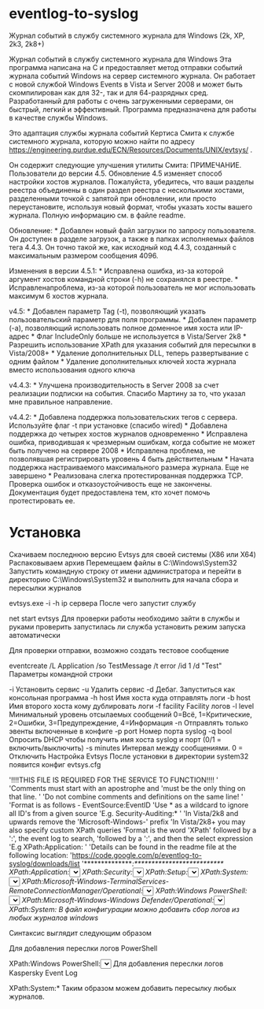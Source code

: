 # eventlog-to-syslog
Журнал событий в службу системного журнала для Windows (2k, XP, 2k3, 2k8+)

Журнал событий в службу системного журнала для Windows
Эта программа написана на C и предоставляет метод отправки событий журнала событий Windows на сервер системного журнала. Он работает с новой службой Windows Events в Vista и Server 2008 и может быть скомпилирован как для 32-, так и для 64-разрядных сред. Разработанный для работы с очень загруженными серверами, он быстрый, легкий и эффективный. Программа предназначена для работы в качестве службы Windows.

Это адаптация службы журнала событий Кертиса Смита к службе системного журнала, которую можно найти по адресу https://engineering.purdue.edu/ECN/Resources/Documents/UNIX/evtsys/ .

Он содержит следующие улучшения утилиты Смита:
ПРИМЕЧАНИЕ. Пользователи до версии 4.5. Обновление 4.5 изменяет способ настройки хостов журналов. Пожалуйста, убедитесь, что ваши разделы реестра объединены в один раздел реестра с несколькими хостами, разделенными точкой с запятой при обновлении, или просто переустановите, используя новый формат, чтобы указать хосты вашего журнала. Полную информацию см. в файле readme.

Обновление: * Добавлен новый файл загрузки по запросу пользователя. Он доступен в разделе загрузок, а также в папках исполняемых файлов тега 4.4.3. Он точно такой же, как исходный код 4.4.3, созданный с максимальным размером сообщения 4096.

Изменения в версии 4.5.1: * Исправлена ​​ошибка, из-за которой аргумент хостов командной строки (-h) не сохранялся в реестре. * Исправлена ​​проблема, из-за которой пользователь не мог использовать максимум 6 хостов журнала.

v4.5: * Добавлен параметр Tag (-t), позволяющий указать пользовательский параметр для поля программы. * Добавлен параметр (-a), позволяющий использовать полное доменное имя хоста или IP-адрес * Флаг IncludeOnly больше не используется в Vista/Server 2k8 * Разрешить использование XPath для указания событий для пересылки в Vista/2008+ * Удаление дополнительных DLL, теперь развертывание с одним файлом * Удаление дополнительных ключей хоста журнала вместо использования одного ключа

v4.4.3: * Улучшена производительность в Server 2008 за счет реализации подписки на события. Спасибо Мартину за то, что указал мне правильное направление.

v4.4.2: * Добавлена ​​поддержка пользовательских тегов с сервера. Используйте флаг -t при установке (спасибо wired) * Добавлена ​​поддержка до четырех хостов журналов одновременно * Исправлена ​​ошибка, приводившая к чрезмерным ошибкам, когда событие не может быть получено на сервере 2008 * Исправлена ​​проблема, не позволявшая регистрировать уровень 4 быть действительным * Начата поддержка настраиваемого максимального размера журнала. Еще не завершено * Реализована слегка протестированная поддержка TCP. Проверка ошибок и отказоустойчивость еще не закончены. Документация будет предоставлена ​​тем, кто хочет помочь протестировать ее.

# Установка
Скачиваем последнюю версию Evtsys для своей системы (X86 или X64)
Распаковываем архив
Перемещаем файлы в C:\Windows\System32
Запустить командную строку от имени администратора и перейти в директорию C:\Windows\System32 и выполнить для начала сбора и пересылки журналов

evtsys.exe -i -h ip сервера
После чего запустит службу

net start evtsys
Для проверки работы необходимо зайти в службы и руками проверить запустилась ли служба установить режим запуска автоматически

Для проверки отправки, возможно создать тестовое сообщение


eventcreate /L Application /so TestMessage /t error /id 1 /d "Test"
Параметры командной строки

-i Установить сервис
-u Удалить сервис
-d Дебаг. Запуститься как консольная программа
-h host Имя хоста куда отправлять логи
-b host Имя второго хоста кому дублировать логи
-f facility Facility логов
-l level Минимальный уровень отсылаемых сообщений 0=Всё, 1=Критические, 2=Ошибки, 3=Предупреждение, 4=Информация
-n Отправлять только эвенты включенные в конфиге
-p port Номер порта syslog
-q bool Опросить DHCP чтобы получить имя хоста syslog и порт (0/1 = включить/выключить)
-s minutes Интервал между сообщениями. 0 = Отключить
Настройка Evtsys
После установки в директории system32 появится конфиг evtsys.cfg


'!!!!THIS FILE IS REQUIRED FOR THE SERVICE TO FUNCTION!!!!
'
'Comments must start with an apostrophe and
'must be the only thing on that line.
'
'Do not combine comments and definitions on the same line!
'
'Format is as follows - EventSource:EventID
'Use * as a wildcard to ignore all ID's from a given source
'E.g. Security-Auditing:*
'
'In Vista/2k8 and upwards remove the 'Microsoft-Windows-' prefix
'In Vista/2k8+ you may also specify custom XPath queries
'Format is the word 'XPath' followed by a ':', the event log to search,
'followed by a ':', and then the select expression
'E.g XPath:Application:<expression>
'
'Details can be found in the readme file at the following location:
'https://code.google.com/p/eventlog-to-syslog/downloads/list
'**********************:**************************
XPath:Application:<Select Path="Application">*</Select>
XPath:Security:<Select Path="Security">*</Select>
XPath:Setup:<Select Path="Setup">*</Select>
XPath:System:<Select Path="System">*</Select>
XPath:Microsoft-Windows-TerminalServices-RemoteConnectionManager/Operational:<Select Path="Microsoft-Windows-TerminalServices-RemoteConnectionManager/Operational">*</Select>
XPath:Windows PowerShell:<Select Path="Windows PowerShell">*</Select>
XPath:Microsoft-Windows-Windows Defender/Operational:<Select Path="Microsoft-Windows-Windows Defender/Operational">*</Select>
XPath:System:<Kaspersky Event Log="Kaspersky Event Log">*</Select>
В файл конфигурации можно добавить сбор логов из любых журналов windows

Синтаксис выглядит следующим образом

Для добавления переслки логов PowerShell


XPath:Windows PowerShell:<Select Path="Windows PowerShell">*</Select>
Для добавления переслки логов Kaspersky Event Log


XPath:System:<Kaspersky Event Log="Kaspersky Event Log">*</Select>
Таким образом можем добавить пересылку любых журналов.
